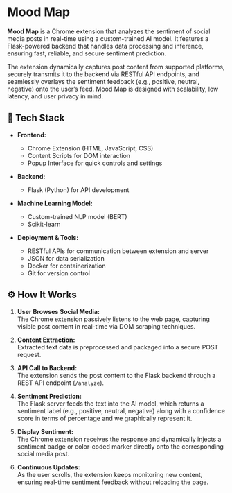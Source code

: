 # Mood Map

**Mood Map** is a Chrome extension that analyzes the sentiment of social media posts in real-time using a custom-trained AI model. It features a Flask-powered backend that handles data processing and inference, ensuring fast, reliable, and secure sentiment prediction.

The extension dynamically captures post content from supported platforms, securely transmits it to the backend via RESTful API endpoints, and seamlessly overlays the sentiment feedback (e.g., positive, neutral, negative) onto the user’s feed. Mood Map is designed with scalability, low latency, and user privacy in mind.


## 🚀 Tech Stack

- **Frontend:**  
  - Chrome Extension (HTML, JavaScript, CSS)  
  - Content Scripts for DOM interaction
  - Popup Interface for quick controls and settings

- **Backend:**  
  - Flask (Python) for API development
    
- **Machine Learning Model:**  
  - Custom-trained NLP model  (BERT)  
  - Scikit-learn

- **Deployment & Tools:**  
  - RESTful APIs for communication between extension and server  
  - JSON for data serialization  
  - Docker for containerization  
  - Git for version control


## ⚙️ How It Works

1. **User Browses Social Media:**  
   The Chrome extension passively listens to the web page, capturing visible post content in real-time via DOM scraping techniques.

2. **Content Extraction:**  
   Extracted text data is preprocessed and packaged into a secure POST request.

3. **API Call to Backend:**  
   The extension sends the post content to the Flask backend through a REST API endpoint (`/analyze`).

4. **Sentiment Prediction:**  
   The Flask server feeds the text into the AI model, which returns a sentiment label (e.g., positive, neutral, negative) along with a confidence score in terms of percentage and we graphically represent it.

5. **Display Sentiment:**  
   The Chrome extension receives the response and dynamically injects a sentiment badge or color-coded marker directly onto the corresponding social media post.

6. **Continuous Updates:**  
   As the user scrolls, the extension keeps monitoring new content, ensuring real-time sentiment feedback without reloading the page.
